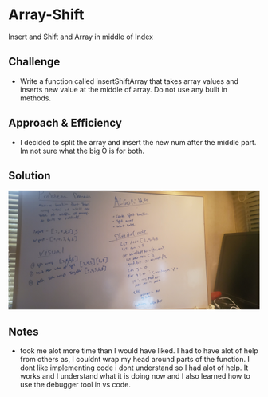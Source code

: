 # Array-Shift
<!-- Short summary or background information -->
Insert and Shift and Array in middle of Index

## Challenge
<!-- Description of the challenge -->
- Write a function called insertShiftArray that takes array values and inserts new value at the middle of array. Do not use any built in methods. 

## Approach & Efficiency
<!-- What approach did you take? Why? What is the Big O space/time for this approach? -->
- I decided to split the array and insert the new num after the middle part. Im not sure what the big O is for both. 

## Solution
<!-- Embedded whiteboard image -->


![Reverse](shift.jpg)

## Notes

- took me alot more time than I would have liked. I had to have alot of help from others as, I couldnt wrap my head around parts of the function. I dont like implementing code i dont understand so I had alot of help. It works and I understand what it is doing now and I also learned how to use the debugger tool in vs code.